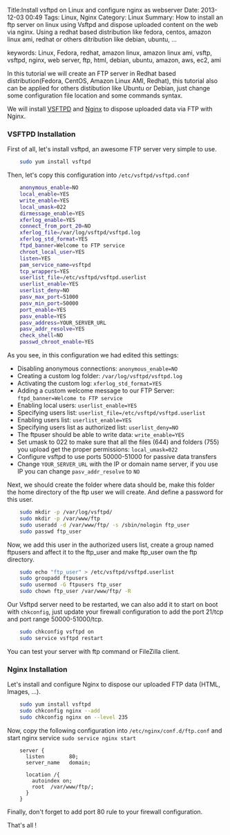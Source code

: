 Title:Install vsftpd on Linux and configure nginx as webserver
Date: 2013-12-03 00:49
Tags: Linux, Nginx
Category: Linux
Summary: How to install an ftp server on linux using Vsftpd and dispose uploaded content on the web via nginx. Using a redhat based distribution like fedora, centos, amazon linux ami, redhat or others ditribution like debian, ubuntu, ...

keywords: Linux, Fedora, redhat, amazon linux, amazon linux ami, vsftp, vsftpd, nginx, web server, ftp, html, debian, ubuntu, amazon, aws, ec2, ami

In this tutorial we will create an FTP server in Redhat based distribution(Fedora, CentOS, Amazon Linux AMI, Redhat), this tutorial also can be applied for others distibution like Ubuntu or Debian, just change some configuration file location and some commands syntax.

We will install [VSFTPD][1] and [Nginx][2] to dispose uploaded data via FTP with Nginx.

<!-- more -->

### VSFTPD Installation

First of all, let's install vsftpd, an awesome FTP server very simple to use.

```sh
	sudo yum install vsftpd
```

Then, let's copy this configuration into `/etc/vsftpd/vsftpd.conf`

```sh
	anonymous_enable=NO
	local_enable=YES
	write_enable=YES
	local_umask=022
	dirmessage_enable=YES
	xferlog_enable=YES
	connect_from_port_20=NO
	xferlog_file=/var/log/vsftpd/vsftpd.log
	xferlog_std_format=YES
	ftpd_banner=Welcome to FTP service
	chroot_local_user=YES
	listen=YES
	pam_service_name=vsftpd
	tcp_wrappers=YES
	userlist_file=/etc/vsftpd/vsftpd.userlist
	userlist_enable=YES
	userlist_deny=NO
	pasv_max_port=51000
	pasv_min_port=50000
	port_enable=YES
	pasv_enable=YES
	pasv_address=YOUR_SERVER_URL
	pasv_addr_resolve=YES
	check_shell=NO
	passwd_chroot_enable=YES
```

As you see, in this configuration we had edited this settings:

- Disabling anonymous connections: `anonymous_enable=NO`
- Creating a custom log folder: `/var/log/vsftpd/vsftpd.log`
- Activating the custom log: `xferlog_std_format=YES`
- Adding a custom welcome message to our FTP Server: `ftpd_banner=Welcome to FTP service`
- Enabling local users: `userlist_enable=YES`
- Specifying users list: `userlist_file=/etc/vsftpd/vsftpd.userlist`
- Enabling users list: `userlist_enable=YES`
- Specifying users list as authorized list: `userlist_deny=NO`
- The ftpuser should be able to write data: `write_enable=YES`
- Set umask to 022 to make sure that all the files (644) and folders (755) you upload get the proper permissions: `local_umask=022`
- Configure vsftpd to use ports 50000-51000 for passive data transfers
- Change `YOUR_SERVER_URL` with the IP or domain name server, if you use IP you can change `pasv_addr_resolve` to `NO`

Next, we should create the folder where data should be, make this folder the home directory of the ftp user we will create. And define a password for this user.

```sh
	sudo mkdir -p /var/log/vsftpd/
	sudo mkdir -p /var/www/ftp
	sudo useradd -d /var/www/ftp/ -s /sbin/nologin ftp_user
	sudo passwd ftp_user
```

Now, we add this user in the authorized users list, create a group named ftpusers and affect it to the ftp_user and make ftp_user own the ftp directory.

```sh
	sudo echo "ftp_user" > /etc/vsftpd/vsftpd.userlist
	sudo groupadd ftpusers
	sudo usermod -G ftpusers ftp_user
	sudo chown ftp_user /var/www/ftp/ -R
```

Our Vsftpd server need to be restarted, we can also add it to start on boot with `chkconfig`, just update your firewall configuration to add the port 21/tcp and port range 50000-51000/tcp.

```sh
	sudo chkconfig vsftpd on
	sudo service vsftpd restart
```

You can test your server with ftp command or FileZilla client.

### Nginx Installation

Let's install and configure Nginx to dispose our uploaded FTP data (HTML, Images, ...).

```sh
	sudo yum install vsftpd
	sudo chkconfig nginx --add
	sudo chkconfig nginx on --level 235
```

Now, copy the following configuration into `/etc/nginx/conf.d/ftp.conf` and start nginx service `sudo service nginx start`

```nginx
	server {
	  listen        80;
	  server_name   domain;

	  location /{
	    autoindex on;
	    root  /var/www/ftp/;
	  }
	}
```

Finally, don't forget to add port 80 rule to your firewall configuration.

That's all !

[1]: https://security.appspot.com/vsftpd.html
[2]: http://nginx.com/